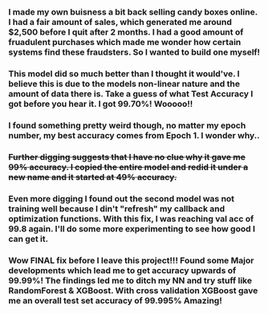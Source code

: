 ### I made my own buisness a bit back selling candy boxes online. I had a fair amount of sales, which generated me around $2,500 before I quit after 2 months. I had a good amount of fruadulent purchases which made me wonder how certain systems find these fraudsters. So I wanted to build one myself!
### This model did so much better than I thought it would've. I believe this is due to the models non-linear nature and the amount of data there is. Take a guess of what Test Accuracy I got before you hear it. I got 99.70%! Wooooo!! 
### I found something pretty weird though, no matter my epoch number, my best accuracy comes from Epoch 1. I wonder why..
### ~~Further digging suggests that I have no clue why it gave me 99% accuracy. I copied the entire model and redid it under a new name and it started at 49% accuracy.~~
### Even more digging I found out the second model was not training well because I din't "refresh" my callback and optimization functions. With this fix, I was reaching val acc of 99.8 again. I'll do some more experimenting to see how good I can get it. 
### Wow FINAL fix before I leave this project!!! Found some Major developments which lead me to get accuracy upwards of 99.99%! The findings led me to ditch my NN and try stuff like RandomForest & XGBoost. With cross validation XGBoost gave me an overall test set accuracy of 99.995% Amazing!

